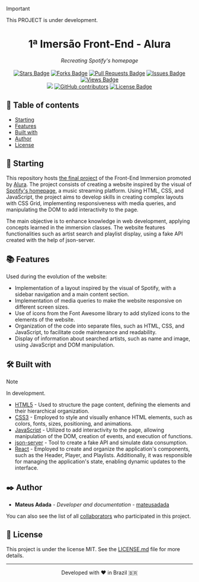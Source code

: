 > [!IMPORTANT]
> This PROJECT is under development.

<h1 align="center">1ª Imersão Front-End - Alura</h1>
<div align="center"><i>Recreating Spotify's homepage</i><br><br>
<a href="https://github.com/mateusadada/imersaoFrontEnd-Alura/stargazers"><img src="https://img.shields.io/github/stars/mateusadada/imersaoFrontEnd-Alura" alt="Stars Badge"/></a>
<a href="https://github.com/mateusadada/imersaoFrontEnd-Alura/network/members"><img src="https://img.shields.io/github/forks/mateusadada/imersaoFrontEnd-Alura" alt="Forks Badge"/></a>
<a href="https://github.com/mateusadada/imersaoFrontEnd-Alura/pulls"><img src="https://img.shields.io/github/issues-pr/mateusadada/imersaoFrontEnd-Alura" alt="Pull Requests Badge"/></a>
<a href="https://github.com/mateusadada/imersaoFrontEnd-Alura/issues"><img src="https://img.shields.io/github/issues/mateusadada/imersaoFrontEnd-Alura" alt="Issues Badge"/></a>
<a href="https://github.com/mateusadada/imersaoFrontEnd-Alura"><img src="https://views.whatilearened.today/views/github/mateusadada/imersaoFrontEnd-Alura.svg" alt="Views Badge"/></a>
<br><a href="https://mateusadada.github.io/imersaoFrontEnd-Alura" target="blank"><img src="https://img.shields.io/website?url=https%3A%2F%2Fmateusadada.github.io%2FimersaoFrontEnd-Alura&logo=github" /></a>
<a href="https://github.com/mateusadada/imersaoFrontEnd-Alura/graphs/contributors"><img alt="GitHub contributors" src="https://img.shields.io/github/contributors/mateusadada/imersaoFrontEnd-Alura?color=2b9348"></a>
<a href="https://github.com/mateusadada/imersaoFrontEnd-Alura/blob/main/LICENSE"><img src="https://img.shields.io/github/license/mateusadada/imersaoFrontEnd-Alura?color=2b9348" alt="License Badge"/></a>
</div>

## 📜 Table of contents

- [Starting](#-starting)
- [Features](#-features)
- [Built with](#️-built-with)
- [Author](#️-author)
- [License](#-license)

## 🚀 Starting

This repository hosts [the final project](https://mateusadada.github.io/imersaoFrontEnd-Alura/) of the Front-End Immersion promoted by [Alura](https://www.alura.com.br/). The project consists of creating a website inspired by the visual of [Spotify's homepage](https://open.spotify.com/), a music streaming platform. Using HTML, CSS, and JavaScript, the project aims to develop skills in creating complex layouts with CSS Grid, implementing responsiveness with media queries, and manipulating the DOM to add interactivity to the page.

The main objective is to enhance knowledge in web development, applying concepts learned in the immersion classes. The website features functionalities such as artist search and playlist display, using a fake API created with the help of json-server.

## 📚 Features

Used during the evolution of the website:

- Implementation of a layout inspired by the visual of Spotify, with a sidebar navigation and a main content section.
- Implementation of media queries to make the website responsive on different screen sizes.
- Use of icons from the Font Awesome library to add stylized icons to the elements of the website.
- Organization of the code into separate files, such as HTML, CSS, and JavaScript, to facilitate code maintenance and readability.
- Display of information about searched artists, such as name and image, using JavaScript and DOM manipulation.

## 🛠️ Built with

> [!NOTE]
> In development.

* [HTML5](https://en.wikipedia.org/wiki/HTML5) - Used to structure the page content, defining the elements and their hierarchical organization.
* [CSS3](https://en.wikipedia.org/wiki/CSS) - Employed to style and visually enhance HTML elements, such as colors, fonts, sizes, positioning, and animations.
* [JavaScript](https://en.wikipedia.org/wiki/JavaScript) - Utilized to add interactivity to the page, allowing manipulation of the DOM, creation of events, and execution of functions.
* [json-server](https://www.npmjs.com/package/json-server) - Tool to create a fake API and simulate data consumption.
* [React](https://react.dev/) - Employed to create and organize the application's components, such as the Header, Player, and Playlists. Additionally, it was responsible for managing the application's state, enabling dynamic updates to the interface.

## ✒️ Author

* **Mateus Adada** - *Developer and documentation* - [mateusadada](https://github.com/mateusadada)

You can also see the list of all [collaborators](https://github.com/mateusadada/imersaoFrontEnd-Alura/graphs/contributors) who participated in this project.

## 📄 License

This project is under the license MIT. See the [LICENSE.md](https://github.com/mateusadada/imersaoFrontEnd-Alura/blob/main/LICENSE) file for more details.

<hr><p align="center">Developed with ❤️ in Brazil 🇧🇷</p>

